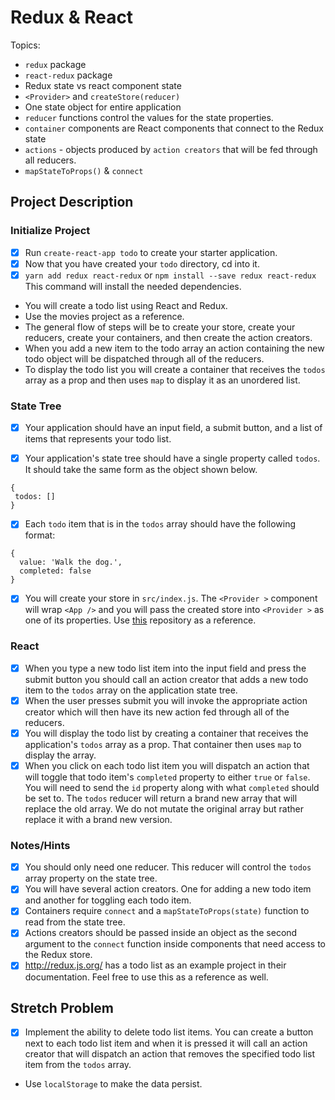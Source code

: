 # Redux & React

Topics:

* `redux` package
* `react-redux` package
* Redux state vs react component state
* `<Provider>` and `createStore(reducer)`
* One state object for entire application
* `reducer` functions control the values for the state properties.
* `container` components are React components that connect to the Redux state
* `actions` - objects produced by `action creators` that will be fed through all reducers.
* `mapStateToProps()` & `connect`

## Project Description

### Initialize Project

* [x] Run `create-react-app todo` to create your starter application.
* [x] Now that you have created your `todo` directory, cd into it.
* [x] `yarn add redux react-redux` or `npm install --save redux react-redux` This command will install the needed dependencies.
* You will create a todo list using React and Redux.
* Use the movies project as a reference.
* The general flow of steps will be to create your store, create your reducers, create your containers, and then create the action creators.
* When you add a new item to the todo array an action containing the new todo object will be dispatched through all of the reducers.
* To display the todo list you will create a container that receives the `todos` array as a prop and then uses `map` to display it as an unordered list.

### State Tree

* [x] Your application should have an input field, a submit button, and a list of items that represents your todo list.
* [x] Your application's state tree should have a single property called `todos`. It should take the same form as the object shown below.


```
{
 todos: []
}
```

* [x] Each `todo` item that is in the `todos` array should have the following format:


```
{
  value: 'Walk the dog.',
  completed: false
}
```

* [x] You will create your store in `src/index.js`. The `<Provider >` component will wrap `<App />` and you will pass the created store into `<Provider >` as one of its properties. Use [this](https://github.com/SunJieMing/redux-example-movies) repository as a reference.

### React

* [x] When you type a new todo list item into the input field and press the submit button you should call an action creator that adds a new todo item to the `todos` array on the application state tree.
* [x] When the user presses submit you will invoke the appropriate action creator which will then have its new action fed through all of the reducers.
* [x] You will display the todo list by creating a container that receives the application's `todos` array as a prop. That container then uses `map` to display the array.
* [x] When you click on each todo list item you will dispatch an action that will toggle that todo item's `completed` property to either `true` or `false`. You will need to send the `id` property along with what `completed` should be set to. The `todos` reducer will return a brand new array that will replace the old array. We do not mutate the original array but rather replace it with a brand new version.

### Notes/Hints

* [x] You should only need one reducer. This reducer will control the `todos` array property on the state tree.
* [x] You will have several action creators. One for adding a new todo item and another for toggling each todo item.
* [x] Containers require `connect` and a `mapStateToProps(state)` function to read from the state tree.
* [x] Actions creators should be passed inside an object as the second argument to the `connect` function inside components that need access to the Redux store.
* [x] http://redux.js.org/ has a todo list as an example project in their documentation. Feel free to use this as a reference as well.

## Stretch Problem

* [x] Implement the ability to delete todo list items. You can create a button next to each todo list item and when it is pressed it will call an action creator that will dispatch an action that removes the specified todo list item from the `todos` array.
* Use `localStorage` to make the data persist.
